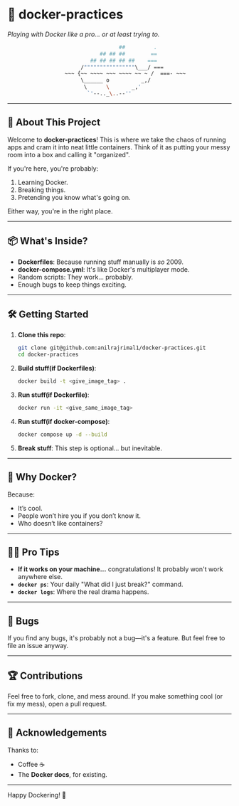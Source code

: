 # 🐳 docker-practices  
*Playing with Docker like a pro... or at least trying to.*  

```bash
                                   ##         .
                             ## ## ##        ==
                          ## ## ## ## ##    ===
                       /""""""""""""""""\___/ ===
                  ~~~ {~~ ~~~~ ~~~ ~~~~ ~~ ~ /  ===- ~~~
                       \______ o          _,/
                        \      \       _,'
                         `'--.._\..--''
```

---

## 🚀 About This Project  
Welcome to **docker-practices**! This is where we take the chaos of running apps and cram it into neat little containers. Think of it as putting your messy room into a box and calling it "organized".  

If you're here, you're probably:  
1. Learning Docker.  
2. Breaking things.  
3. Pretending you know what's going on.  

Either way, you're in the right place.  

---

## 📦 What's Inside?  
- **Dockerfiles**: Because running stuff manually is *so* 2009.  
- **docker-compose.yml**: It's like Docker's multiplayer mode.  
- Random scripts: They work... probably.  
- Enough bugs to keep things exciting.  

---

## 🛠️ Getting Started  
1. **Clone this repo**:  
    ```bash  
    git clone git@github.com:anilrajrimal1/docker-practices.git
    cd docker-practices  
    ```  

2. **Build stuff(if Dockerfiles)**:  
    ```bash  
    docker build -t <give_image_tag> .  
    ```  

3. **Run stuff(if Dockerfile)**:  
    ```bash  
    docker run -it <give_same_image_tag> 
    ```  
4. **Run stuff(if docker-compose)**:  
    ```bash  
    docker compose up -d --build
    ``` 

5. **Break stuff**: This step is optional... but inevitable.  

---

## 🤔 Why Docker?  
Because:  
- It’s cool.  
- People won’t hire you if you don’t know it.  
- Who doesn’t like containers?  

---

## 🧙‍♂️ Pro Tips  
- **If it works on your machine...** congratulations! It probably won't work anywhere else.  
- **`docker ps`**: Your daily "What did I just break?" command.  
- **`docker logs`**: Where the real drama happens.  

---

## 🐛 Bugs  
If you find any bugs, it's probably not a bug—it's a feature. But feel free to file an issue anyway.  

---

## 🏆 Contributions  
Feel free to fork, clone, and mess around. If you make something cool (or fix my mess), open a pull request.  

---

## 🙌 Acknowledgements  
Thanks to:  
- Coffee ☕  
- The **Docker docs**, for existing.
---

Happy Dockering! 🐳  

